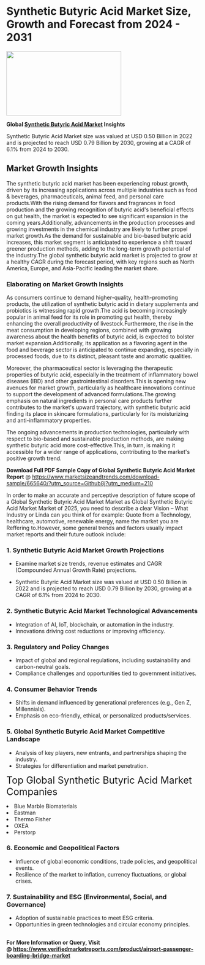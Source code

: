 <H1>Synthetic Butyric Acid Market Size, Growth and Forecast from 2024 - 2031</H1><img class="aligncenter size-medium wp-image-584254" src="https://thirdeyenews.in/wp-content/uploads/2024/09/Global-Market-Research-300x168.jpeg" alt="" width="300" height="168" /><p><strong>Global&nbsp;<a href="https://www.marketsizeandtrends.com/download-sample/665640/?utm_source=Github8j?utm_medium=210">Synthetic Butyric Acid Market</a> Insights</strong></p><p>Synthetic Butyric Acid Market size was valued at USD 0.50 Billion in 2022 and is projected to reach USD 0.79 Billion by 2030, growing at a CAGR of 6.1% from 2024 to 2030.</p><p><h2>Market Growth Insights</h2> <p>The synthetic butyric acid market has been experiencing robust growth, driven by its increasing applications across multiple industries such as food & beverages, pharmaceuticals, animal feed, and personal care products.With the rising demand for flavors and fragrances in food production and the growing recognition of butyric acid's beneficial effects on gut health, the market is expected to see significant expansion in the coming years.Additionally, advancements in the production processes and growing investments in the chemical industry are likely to further propel market growth.As the demand for sustainable and bio-based butyric acid increases, this market segment is anticipated to experience a shift toward greener production methods, adding to the long-term growth potential of the industry.The global synthetic butyric acid market is projected to grow at a healthy CAGR during the forecast period, with key regions such as North America, Europe, and Asia-Pacific leading the market share.</p> <h3>Elaborating on Market Growth Insights</h3> <p>As consumers continue to demand higher-quality, health-promoting products, the utilization of synthetic butyric acid in dietary supplements and probiotics is witnessing rapid growth.The acid is becoming increasingly popular in animal feed for its role in promoting gut health, thereby enhancing the overall productivity of livestock.Furthermore, the rise in the meat consumption in developing regions, combined with growing awareness about the health benefits of butyric acid, is expected to bolster market expansion.Additionally, its application as a flavoring agent in the food and beverage sector is anticipated to continue expanding, especially in processed foods, due to its distinct, pleasant taste and aromatic qualities.</p> <p>Moreover, the pharmaceutical sector is leveraging the therapeutic properties of butyric acid, especially in the treatment of inflammatory bowel diseases (IBD) and other gastrointestinal disorders.This is opening new avenues for market growth, particularly as healthcare innovations continue to support the development of advanced formulations.The growing emphasis on natural ingredients in personal care products further contributes to the market's upward trajectory, with synthetic butyric acid finding its place in skincare formulations, particularly for its moisturizing and anti-inflammatory properties.</p> <p>The ongoing advancements in production technologies, particularly with respect to bio-based and sustainable production methods, are making synthetic butyric acid more cost-effective.This, in turn, is making it accessible for a wider range of applications, contributing to the market's positive growth trend.</p> <p><span class=""><strong>Download Full PDF Sample Copy of Global Synthetic Butyric Acid Market Report</strong> @ <a href="https://www.marketsizeandtrends.com/download-sample/665640/?utm_source=Github8j?utm_medium=210" target="_blank">https://www.marketsizeandtrends.com/download-sample/665640/?utm_source=Github8j?utm_medium=210</a></span></p><p>In order to make an accurate and perceptive description of future scope of a Global&nbsp;Synthetic Butyric Acid Market Market as Global&nbsp;Synthetic Butyric Acid Market Market of 2025, you need to describe a clear Vision &ndash; What Industry or Linda can you think of for example: Quote from a Technology, healthcare, automotive, renewable energy, name the market you are Reffering to.However, some general trends and factors usually impact market reports and their future outlook include:</p><h3>1.&nbsp;<strong>Synthetic Butyric Acid Market Growth Projections</strong></h3><ul><li>Examine market size trends, revenue estimates and CAGR (Compounded Annual Growth Rate) projections.</li><li><p>Synthetic Butyric Acid Market size was valued at USD 0.50 Billion in 2022 and is projected to reach USD 0.79 Billion by 2030, growing at a CAGR of 6.1% from 2024 to 2030.</p></li></ul><h3>2.&nbsp;<strong>Synthetic Butyric Acid Market Technological Advancements</strong></h3><ul><li>Integration of AI, IoT, blockchain, or automation in the industry.</li><li>Innovations driving cost reductions or improving efficiency.</li></ul><h3>3.&nbsp;<strong>Regulatory and Policy Changes</strong></h3><ul><li>Impact of global and regional regulations, including sustainability and carbon-neutral goals.</li><li>Compliance challenges and opportunities tied to government initiatives.</li></ul><h3>4.&nbsp;<strong>Consumer Behavior Trends</strong></h3><ul><li>Shifts in demand influenced by generational preferences (e.g., Gen Z, Millennials).</li><li>Emphasis on eco-friendly, ethical, or personalized products/services.</li></ul><h3>5.&nbsp;<strong>Global Synthetic Butyric Acid Market Competitive Landscape</strong></h3><ul><li>Analysis of key players, new entrants, and partnerships shaping the industry.</li><li>Strategies for differentiation and market penetration.</li></ul><p data-pm-slice="1 1 []"><span style="color: inherit; font-family: inherit; font-size: 25px;">Top Global Synthetic Butyric Acid Market Companies</span></p><div class="" data-test-id=""><p><li>Blue Marble Biomaterials</li><li> Eastman</li><li> Thermo Fisher</li><li> OXEA</li><li> Perstorp</li></p></div><h3>6.&nbsp;<strong>Economic and Geopolitical Factors</strong></h3><ul><li>Influence of global economic conditions, trade policies, and geopolitical events.</li><li>Resilience of the market to inflation, currency fluctuations, or global crises.</li></ul><h3>7.&nbsp;<strong>Sustainability and ESG (Environmental, Social, and Governance)</strong></h3><ul><li>Adoption of sustainable practices to meet ESG criteria.</li><li>Opportunities in green technologies and circular economy principles.</li></ul><h2><strong style="font-size: 14px;">For More Information or Query, Visit @&nbsp;</strong><a style="background-color: #ffffff; font-size: 14px;" href="https://www.marketsizeandtrends.com/report/synthetic-butyric-acid-market/" target="_blank">https://www.verifiedmarketreports.com/product/airport-passenger-boarding-bridge-market</a></h2>